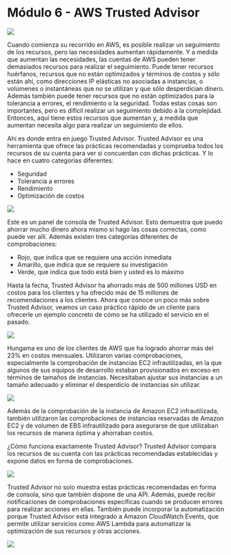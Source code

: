 # Módulo 6 - AWS Trusted Advisor

![](https://i.imgur.com/IeTMYul.png)

Cuando comienza su recorrido en AWS, es posible realizar un seguimiento de los recursos, pero las necesidades aumentan rápidamente. Y a medida que aumentan las necesidades, las cuentas de AWS pueden tener demasiados recursos para realizar el seguimiento. Puede tener recursos huérfanos, recursos que no están optimizados y términos de costos y sólo están ahí, como direcciones IP elásticas no asociadas a instancias, o volúmenes o instantáneas que no se utilizan y que sólo desperdician dinero. Además también puede tener recursos que no están optimizados para la tolerancia a errores, el rendimiento o la seguridad. Todas estas cosas son importantes, pero es difícil realizar un seguimiento debido a la complejidad. Entonces, aquí tiene estos recursos que aumentan y, a medida que aumentan necesita algo para realizar un seguimiento de ellos.

Ahí es donde entra en juego Trusted Advisor. Trusted Advisor es una herramienta que ofrece las prácticas recomendadas y comprueba todos los recursos de su cuenta para ver si concuerdan con dichas prácticas. Y lo hace en cuatro categorías diferentes:

- Seguridad 
- Tolerancia a errores 
- Rendimiento 
- Optimización de costos

![](https://i.imgur.com/248qovG.png)

Este es un panel de consola de Trusted Advisor. Esto demuestra que puedo ahorrar mucho dinero ahora mismo si hago las cosas correctas, como puede ver allí. Además existen tres categorías diferentes de comprobaciones:

- Rojo, que indica que se requiere una acción inmediata
- Amarillo, que indica que se requiere su investigación 
- Verde, que indica que todo está bien y usted es lo máximo

Hasta la fecha, Trusted Advisor ha ahorrado más de 500 millones USD en costos para los clientes y ha ofrecido más de 15 millones de recomendaciones a los clientes. Ahora que conoce un poco más sobre Trusted Advisor, veamos un caso práctico rápido de un cliente para ofrecerle un ejemplo concreto de cómo se ha utilizado el servicio en el pasado.

![](https://i.imgur.com/wa5L7jN.png)

Hungama es uno de los clientes de AWS que ha logrado ahorrar más del 23% en costos mensuales. Utilizaron varias comprobaciones, especialmente la comprobación de instancias EC2 infrautilizadas, en la que algunos de sus equipos de desarrollo estaban provisionados en exceso en términos de tamaños de instancias. Necesitaban ajustar sus instancias a un tamaño adecuado y eliminar el desperdicio de instancias sin utilizar.

![](https://i.imgur.com/9WQjm2k.png)

Además de la comprobación de la instancia de Amazon EC2 infrautilizada, también utilizaron las comprobaciones de instancias reservadas de Amazon EC2 y de volumen de EBS infrautilizado para asegurarse de que utilizaban los recursos de manera óptima y ahorraban costos.

¿Cómo funciona exactamente Trusted Advisor? Trusted Advisor compara los recursos de su cuenta con las prácticas recomendadas establecidas y expone datos en forma de comprobaciones. 

![](https://i.imgur.com/M2dgxus.png)

Trusted Advisor no solo muestra estas prácticas recomendadas en forma de consola, sino que también dispone de una API. Además, puede recibir notificaciones de comprobaciones  específicas cuando se producen errores para realizar acciones en ellas.
También puede incorporar la automatización porque Trusted Advisor está integrado a Amazon CloudWatch Events, que permite utilizar servicios como AWS Lambda para automatizar la optimización de sus recursos y otras acciones.

![](https://i.imgur.com/LJgmWn9.png)